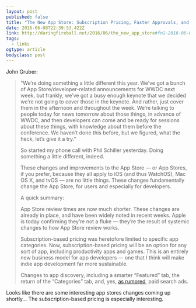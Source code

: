 ```yaml
---
layout: post 
published: false 
title: "The New App Store: Subscription Pricing, Faster Approvals, and Search Ads" 
date: 2016-06-08T22:39:53.422Z 
link: http://daringfireball.net/2016/06/the_new_app_store#fn1-2016-06-08 
tags:
  - links
ogtype: article 
bodyclass: post 
---
```


John Gruber: 

> “We’re doing something a little different this year. We’ve got a bunch of App Store/developer-related announcements for WWDC next week, but frankly, we’ve got a busy enough keynote that we decided we’re not going to cover those in the keynote. And rather, just cover them in the afternoon and throughout the week. We’re talking to people today for news tomorrow about those things, in advance of WWDC, and then developers can come and be ready for sessions about these things, with knowledge about them before the conference. We haven’t done this before, but we figured, what the heck, let’s give it a try.”
> 
> So started my phone call with Phil Schiller yesterday. Doing something a little different, indeed.
> 
> These changes and improvements to the App Store — or App Stores, if you prefer, because they all apply to iOS (and thus WatchOS), Mac OS X, and tvOS — are no little things. These changes fundamentally change the App Store, for users and especially for developers.
> 
> A quick summary:
> 
> App Store review times are now much shorter. These changes are already in place, and have been widely noted in recent weeks. Apple is today confirming they’re not a fluke — they’re the result of systemic changes to how App Store review works.
> 
> Subscription-based pricing was heretofore limited to specific app categories. Now, subscription-based pricing will be an option for any sort of app, including productivity apps and games. This is an entirely new business model for app developers — one that I think will make indie app development far more sustainable.
> 
> Changes to app discovery, including a smarter “Featured” tab, the return of the “Categories” tab, and, yes, [as rumored](http://daringfireball.net/linked/2016/04/14/bloomberg-app-store-search), paid search ads.

Looks like there are some interesting app stores changes coming up shortly... The subscription-based pricing is especially interesting.